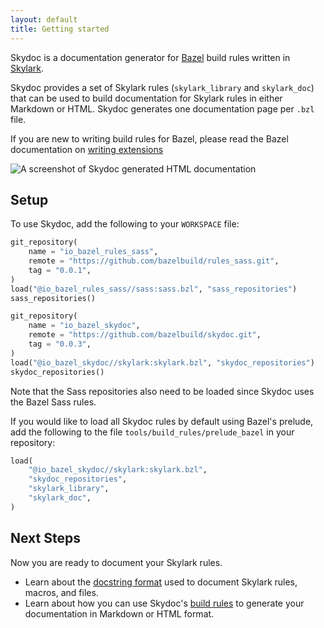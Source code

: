 ```yaml
---
layout: default
title: Getting started
---
```


Skydoc is a documentation generator for [Bazel](https://bazel.build) build rules
written in [Skylark](https://bazel.build/docs/skylark/index.html).

Skydoc provides a set of Skylark rules (`skylark_library` and `skylark_doc`)
that can be used to build documentation for Skylark rules in either Markdown or
HTML. Skydoc generates one documentation page per `.bzl` file.

If you are new to writing build rules for Bazel, please read the Bazel
documentation on [writing
extensions](https://www.bazel.build/docs/skylark/concepts.html)

<img src="/images/screenshot.png" class="responsive"
    alt="A screenshot of Skydoc generated HTML documentation">

## Setup

To use Skydoc, add the following to your `WORKSPACE` file:

```python
git_repository(
    name = "io_bazel_rules_sass",
    remote = "https://github.com/bazelbuild/rules_sass.git",
    tag = "0.0.1",
)
load("@io_bazel_rules_sass//sass:sass.bzl", "sass_repositories")
sass_repositories()

git_repository(
    name = "io_bazel_skydoc",
    remote = "https://github.com/bazelbuild/skydoc.git",
    tag = "0.0.3",
)
load("@io_bazel_skydoc//skylark:skylark.bzl", "skydoc_repositories")
skydoc_repositories()
```

Note that the Sass repositories also need to be loaded since Skydoc uses the
Bazel Sass rules.

If you would like to load all Skydoc rules by default using Bazel's prelude, add
the following to the file `tools/build_rules/prelude_bazel` in your repository:

```python
load(
    "@io_bazel_skydoc//skylark:skylark.bzl",
    "skydoc_repositories",
    "skylark_library",
    "skylark_doc",
)
```

## Next Steps

Now you are ready to document your Skylark rules.

* Learn about the [docstring format][format] used to document Skylark rules,
  macros, and files.
* Learn about how you can use Skydoc's [build rules][generate] to generate your
  documentation in Markdown or HTML format.

[format]: writing.md
[generate]: generating.md

